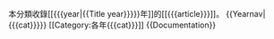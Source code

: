 <includeonly>本分類收錄[[{{{year|{{Title year}}}}}年]]的[[{{{article}}}]]。
{{Yearnav|{{{cat}}}}}
[[Category:各年{{{cat}}}]]
</includeonly><noinclude>{{Documentation}}
</noinclude>